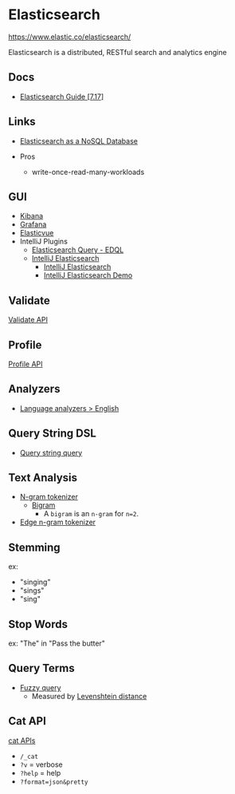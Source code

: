 # Elasticsearch

<https://www.elastic.co/elasticsearch/>

Elasticsearch is a distributed, RESTful search and analytics engine


## Docs

* [Elasticsearch Guide [7.17]](https://www.elastic.co/guide/en/elasticsearch/reference/7.17/index.html)

## Links

* [Elasticsearch as a NoSQL Database](https://www.elastic.co/blog/found-elasticsearch-as-nosql)

* Pros
  * write-once-read-many-workloads


## GUI

* [Kibana](https://www.elastic.co/kibana/)
* [Grafana](https://grafana.com/)
* [Elasticvue](https://elasticvue.com/)
* IntelliJ Plugins
  * [Elasticsearch Query - EDQL](https://plugins.jetbrains.com/plugin/16364-elasticsearch-query--edql)
  * [IntelliJ Elasticsearch](https://plugins.jetbrains.com/plugin/14512-elasticsearch)
    * [IntelliJ Elasticsearch](https://www.intellij-elasticsearch.com/)
    * [IntelliJ Elasticsearch Demo](https://www.youtube.com/watch?v=lSsnPGMG830)

## Validate

[Validate API](https://www.elastic.co/guide/en/elasticsearch/reference/current/search-validate.html)

## Profile

[Profile API](https://www.elastic.co/guide/en/elasticsearch/reference/current/search-profile.html)


## Analyzers

* [Language analyzers > English](https://www.elastic.co/guide/en/elasticsearch/reference/current/analysis-lang-analyzer.html#english-analyzer)


## Query String DSL

* [Query string query](https://www.elastic.co/guide/en/elasticsearch/reference/current/query-dsl-query-string-query.html)

## Text Analysis

* [N-gram tokenizer](https://www.elastic.co/guide/en/elasticsearch/reference/current/analysis-ngram-tokenizer.html)
  * [Bigram](https://en.wikipedia.org/wiki/Bigram)
    * A `bigram` is an `n-gram` for `n=2`.
* [Edge n-gram tokenizer](https://www.elastic.co/guide/en/elasticsearch/reference/current/analysis-edgengram-tokenizer.html)

## Stemming

ex:

* "singing"
* "sings"
* "sing"

## Stop Words

ex: "The" in "Pass the butter"

## Query Terms

* [Fuzzy query](https://www.elastic.co/guide/en/elasticsearch/reference/7.17/query-dsl-fuzzy-query.html)
  * Measured by [Levenshtein distance](https://en.wikipedia.org/wiki/Levenshtein_distance)

## Cat API

[cat APIs](https://www.elastic.co/guide/en/elasticsearch/reference/6.8/cat.html)

* `/_cat`
* `?v` = verbose
* `?help` = help
* `?format=json&pretty`
